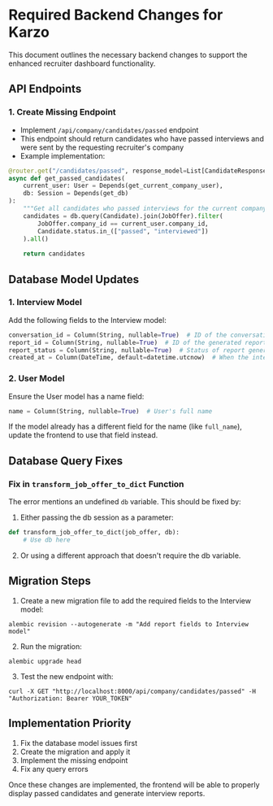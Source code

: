 # Required Backend Changes for Karzo

This document outlines the necessary backend changes to support the enhanced recruiter dashboard functionality.

## API Endpoints

### 1. Create Missing Endpoint
- Implement `/api/company/candidates/passed` endpoint
- This endpoint should return candidates who have passed interviews and were sent by the requesting recruiter's company
- Example implementation:

```python
@router.get("/candidates/passed", response_model=List[CandidateResponse])
async def get_passed_candidates(
    current_user: User = Depends(get_current_company_user),
    db: Session = Depends(get_db)
):
    """Get all candidates who passed interviews for the current company"""
    candidates = db.query(Candidate).join(JobOffer).filter(
        JobOffer.company_id == current_user.company_id,
        Candidate.status.in_(["passed", "interviewed"])
    ).all()
    
    return candidates
```

## Database Model Updates

### 1. Interview Model
Add the following fields to the Interview model:
```python
conversation_id = Column(String, nullable=True)  # ID of the conversation for report generation
report_id = Column(String, nullable=True)  # ID of the generated report
report_status = Column(String, nullable=True)  # Status of report generation (null, processing, complete)
created_at = Column(DateTime, default=datetime.utcnow)  # When the interview was created
```

### 2. User Model
Ensure the User model has a name field:
```python
name = Column(String, nullable=True)  # User's full name
```

If the model already has a different field for the name (like `full_name`), update the frontend to use that field instead.

## Database Query Fixes

### Fix in `transform_job_offer_to_dict` Function
The error mentions an undefined `db` variable. This should be fixed by:

1. Either passing the db session as a parameter:
```python
def transform_job_offer_to_dict(job_offer, db):
    # Use db here
```

2. Or using a different approach that doesn't require the db variable.

## Migration Steps

1. Create a new migration file to add the required fields to the Interview model:
```
alembic revision --autogenerate -m "Add report fields to Interview model"
```

2. Run the migration:
```
alembic upgrade head
```

3. Test the new endpoint with:
```
curl -X GET "http://localhost:8000/api/company/candidates/passed" -H "Authorization: Bearer YOUR_TOKEN"
```

## Implementation Priority
1. Fix the database model issues first
2. Create the migration and apply it
3. Implement the missing endpoint
4. Fix any query errors

Once these changes are implemented, the frontend will be able to properly display passed candidates and generate interview reports.

